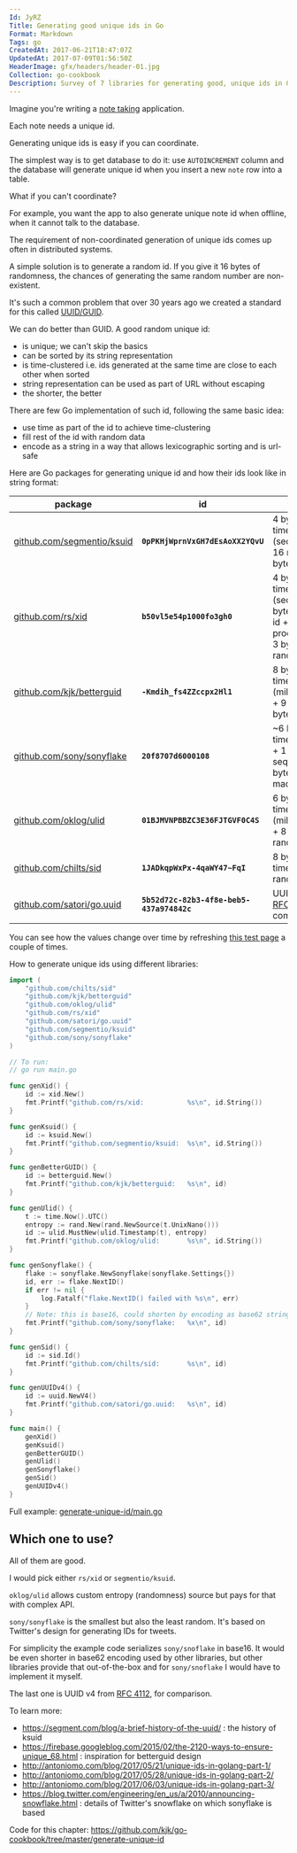 ```yaml
---
Id: JyRZ
Title: Generating good unique ids in Go
Format: Markdown
Tags: go
CreatedAt: 2017-06-21T18:47:07Z
UpdatedAt: 2017-07-09T01:56:50Z
HeaderImage: gfx/headers/header-01.jpg
Collection: go-cookbook
Description: Survey of 7 libraries for generating good, unique ids in Go.
---
```


Imagine you're writing a [note taking](http://quicknotes.io) application.

Each note needs a unique id.

Generating unique ids is easy if you can coordinate.

The simplest way is to get database to do it: use `AUTOINCREMENT` column and the database will generate unique id when you insert a new `note` row into a table.

What if you can't coordinate?

For example, you want the app to also generate unique note id when offline, when it cannot talk to the database.

The requirement of non-coordinated generation of unique ids comes up often in distributed systems.

A simple solution is to generate a random id. If you give it 16 bytes of randomness, the chances of generating the same random number are non-existent.

It's such a common problem that over 30 years ago we created a standard for this called [UUID/GUID](https://en.wikipedia.org/wiki/Universally_unique_identifier).

We can do better than GUID. A good random unique id:
* is unique; we can't skip the basics
* can be sorted by its string representation
* is time-clustered i.e. ids generated at the same time are close to each other when sorted
* string representation can be used as part of URL without escaping
* the shorter, the better

There are few Go implementation of such id, following the same basic idea:
* use time as part of the id to achieve time-clustering
* fill rest of the id with random data
* encode as a string in a way that allows lexicographic sorting and is url-safe

Here are Go packages for generating unique id and how their ids look like in string format:


package | id | format
--- | --- | ---
[github.com/segmentio/ksuid](https://github.com/segmentio/ksuid) | **`0pPKHjWprnVxGH7dEsAoXX2YQvU`** | 4 bytes of time (seconds) + 16 random bytes
[github.com/rs/xid](https://github.com/rs/xid) | **`b50vl5e54p1000fo3gh0`** | 4 bytes of time (seconds) + 3 byte machine id + 2 byte process id + 3 bytes random
[github.com/kjk/betterguid](https://github.com/kjk/betterguid) | **`-Kmdih_fs4ZZccpx2Hl1`** | 8 bytes of time (milliseconds) + 9 random bytes
|[github.com/sony/sonyflake](https://github.com/sony/sonyflake)| **`20f8707d6000108`**| ~6 bytes of time (10 ms) + 1 byte sequence + 2 bytes machine id|
[github.com/oklog/ulid](https://github.com/oklog/ulid) | **`01BJMVNPBBZC3E36FJTGVF0C4S`** | 6 bytes of time (milliseconds) + 8 bytes random
|[github.com/chilts/sid](https://github.com/chilts/sid) |**`1JADkqpWxPx-4qaWY47~FqI`** | 8 bytes of time (ns) + 8 random bytes
|[github.com/satori/go.uuid](https://github.com/satori/go.uuid) | **`5b52d72c-82b3-4f8e-beb5-437a974842c`** | UUIDv4 from [RFC 4112](http://tools.ietf.org/html/rfc4122) for comparison

You can see how the values change over time by refreshing [this test page](/tools/generate-unique-id) a couple of times.

How to generate unique ids using different libraries:

```go
import (
	"github.com/chilts/sid"
	"github.com/kjk/betterguid"
	"github.com/oklog/ulid"
	"github.com/rs/xid"
	"github.com/satori/go.uuid"
	"github.com/segmentio/ksuid"
	"github.com/sony/sonyflake"
)

// To run:
// go run main.go

func genXid() {
	id := xid.New()
	fmt.Printf("github.com/rs/xid:           %s\n", id.String())
}

func genKsuid() {
	id := ksuid.New()
	fmt.Printf("github.com/segmentio/ksuid:  %s\n", id.String())
}

func genBetterGUID() {
	id := betterguid.New()
	fmt.Printf("github.com/kjk/betterguid:   %s\n", id)
}

func genUlid() {
	t := time.Now().UTC()
	entropy := rand.New(rand.NewSource(t.UnixNano()))
	id := ulid.MustNew(ulid.Timestamp(t), entropy)
	fmt.Printf("github.com/oklog/ulid:       %s\n", id.String())
}

func genSonyflake() {
	flake := sonyflake.NewSonyflake(sonyflake.Settings{})
	id, err := flake.NextID()
	if err != nil {
		log.Fatalf("flake.NextID() failed with %s\n", err)
	}
	// Note: this is base16, could shorten by encoding as base62 string
	fmt.Printf("github.com/sony/sonyflake:   %x\n", id)
}

func genSid() {
	id := sid.Id()
	fmt.Printf("github.com/chilts/sid:       %s\n", id)
}

func genUUIDv4() {
	id := uuid.NewV4()
	fmt.Printf("github.com/satori/go.uuid:   %s\n", id)
}

func main() {
	genXid()
	genKsuid()
	genBetterGUID()
	genUlid()
	genSonyflake()
	genSid()
	genUUIDv4()
}
```

Full example: [generate-unique-id/main.go](https://github.com/kjk/go-cookbook/blob/master/generate-unique-id/main.go)

## Which one to use?

All of them are good.

I would pick either `rs/xid` or `segmentio/ksuid`.

`oklog/ulid` allows custom entropy (randomness) source but pays for that with complex API.

`sony/sonyflake` is the smallest but also the least random. It's based on Twitter's design for generating IDs for tweets.

For simplicity the example code serializes `sony/snoflake` in base16. It would be even shorter in base62 encoding used by other libraries, but other libraries provide that out-of-the-box and for `sony/snoflake` I would have to implement it myself.

The last one is UUID v4 from [RFC 4112](http://tools.ietf.org/html/rfc4122), for comparison.

To learn more:
* https://segment.com/blog/a-brief-history-of-the-uuid/ : the history of ksuid
* https://firebase.googleblog.com/2015/02/the-2120-ways-to-ensure-unique_68.html : inspiration for betterguid design
* http://antoniomo.com/blog/2017/05/21/unique-ids-in-golang-part-1/
* http://antoniomo.com/blog/2017/05/28/unique-ids-in-golang-part-2/
* http://antoniomo.com/blog/2017/06/03/unique-ids-in-golang-part-3/
* https://blog.twitter.com/engineering/en_us/a/2010/announcing-snowflake.html : details of Twitter's snowflake on which sonyflake is based

Code for this chapter: https://github.com/kjk/go-cookbook/tree/master/generate-unique-id
